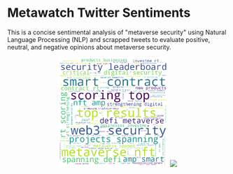 # Metawatch Twitter Sentiments
 This is a concise sentimental analysis of "metaverse security" using Natural Language Processing (NLP) and scrapped tweets to evaluate positive, neutral, and negative opinions about metaverse security.

<p align="center">
  <img src="Metaverse_security_word_cloud.png" width="50%">
  <img src="SentimentDistribution.png" width="50%">
</p>


